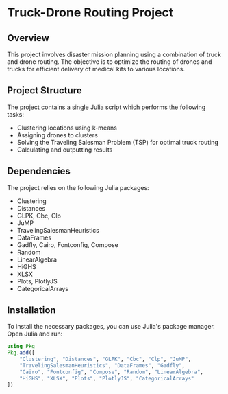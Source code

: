 # Truck-Drone Routing Project

## Overview
This project involves disaster mission planning using a combination of truck and drone routing. The objective is to optimize the routing of drones and trucks for efficient delivery of medical kits to various locations.

## Project Structure
The project contains a single Julia script which performs the following tasks:
- Clustering locations using k-means
- Assigning drones to clusters
- Solving the Traveling Salesman Problem (TSP) for optimal truck routing
- Calculating and outputting results

## Dependencies
The project relies on the following Julia packages:
- Clustering
- Distances
- GLPK, Cbc, Clp
- JuMP
- TravelingSalesmanHeuristics
- DataFrames
- Gadfly, Cairo, Fontconfig, Compose
- Random
- LinearAlgebra
- HiGHS
- XLSX
- Plots, PlotlyJS
- CategoricalArrays

## Installation
To install the necessary packages, you can use Julia's package manager. Open Julia and run:
```julia
using Pkg
Pkg.add([
    "Clustering", "Distances", "GLPK", "Cbc", "Clp", "JuMP", 
    "TravelingSalesmanHeuristics", "DataFrames", "Gadfly", 
    "Cairo", "Fontconfig", "Compose", "Random", "LinearAlgebra", 
    "HiGHS", "XLSX", "Plots", "PlotlyJS", "CategoricalArrays"
])
